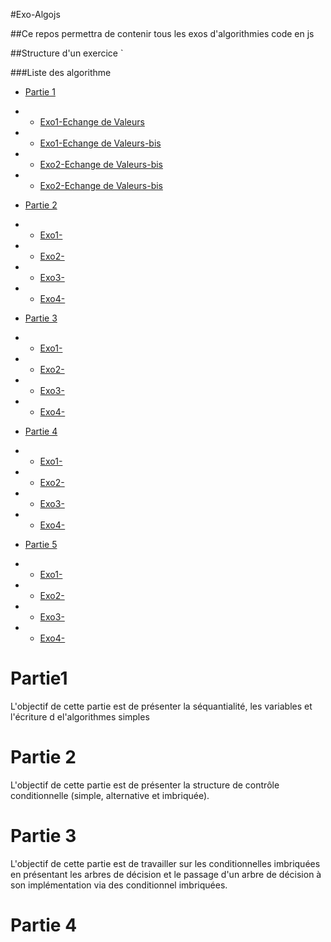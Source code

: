 #Exo-Algojs

##Ce repos permettra de contenir tous les exos d'algorithmies code en js

##Structure d'un exercice
`

###Liste des algorithme

- [Partie 1](#partie-1)
- - [Exo1-Echange de Valeurs](Partie1\exo1)
- - [Exo1-Echange de Valeurs-bis](#exo-algojs)
- - [Exo2-Echange de Valeurs-bis](#exo-algojs)
- - [Exo2-Echange de Valeurs-bis](#exo-algojs)
- [Partie 2](#exo-algojs)
 
- - [Exo1-](#exo-algojs)
- - [Exo2-](#exo-algojs)
- - [Exo3-](#exo-algojs)
- - [Exo4-](#exo-algojs)
- [Partie 3](#exo-algojs)
   
- - [Exo1-](#exo-algojs)
- - [Exo2-](#exo-algojs)
- - [Exo3-](#exo-algojs)
- - [Exo4-](#exo-algojs)
- [Partie 4](#exo-algojs)
- - [Exo1-](#exo-algojs)
- - [Exo2-](#exo-algojs)
- - [Exo3-](#exo-algojs)
- - [Exo4-](#exo-algojs)
- [Partie 5](#exo-algojs)
- - [Exo1-](#exo-algojs)
- - [Exo2-](#exo-algojs)
- - [Exo3-](#exo-algojs)
- - [Exo4-](#exo-algojs)



# Partie1
  L'objectif de cette partie est de présenter la séquantialité, les variables et l'écriture d el'algorithmes simples

 # Partie 2
  L'objectif de cette partie est de présenter la structure de contrôle conditionnelle (simple, alternative et imbriquée).
 # Partie 3
L'objectif de cette partie est de travailler sur les conditionnelles imbriquées en présentant les arbres de décision et le passage d'un arbre de décision à son implémentation via des conditionnel imbriquées.

 # Partie 4 

